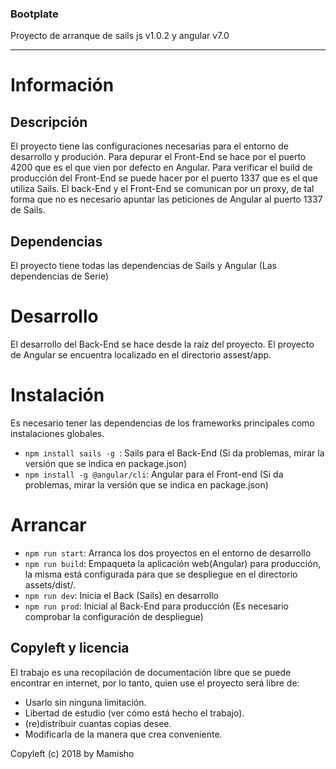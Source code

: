 ### Bootplate
Proyecto de arranque de sails js v1.0.2 y angular v7.0

---

# Información

## Descripción

El proyecto tiene las configuraciones necesarias para el entorno de desarrollo y produción. Para depurar el Front-End se hace por el puerto 4200 que es el que vien por defecto en Angular. Para verificar el build de producción del Front-End se puede hacer por el puerto 1337 que es el que utiliza Sails. El back-End y el Front-End se comunican por un proxy, de tal forma que no es necesario apuntar las peticiones de Angular al puerto 1337 de Sails.

## Dependencias

El proyecto tiene todas las dependencias de Sails y Angular  (Las dependencias de Serie)

# Desarrollo
El desarrollo del Back-End se hace desde la raíz del proyecto. El proyecto de Angular se encuentra localizado en el directorio assest/app.


# Instalación
Es necesario tener las dependencias de los frameworks principales como instalaciones globales.
* `npm install sails -g `: Sails para el Back-End (Si da problemas, mirar la versión que se indica en package.json)
* `npm install -g @angular/cli`: Angular para el Front-end (Si da problemas, mirar la versión que se indica en package.json)

# Arrancar
* `npm run start`: Arranca los dos proyectos en el entorno de desarrollo
* `npm run build`: Empaqueta la aplicación web(Angular) para producción, la misma está configurada para que se despliegue en el directorio assets/dist/.
* `npm run dev`: Inicia el Back (Sails) en desarrollo
* `npm run prod`: Inicial al Back-End para producción (Es necesario comprobar la configuración de despliegue)

## Copyleft y licencia

El trabajo es una recopilación de documentación libre que se puede encontrar en internet, por lo tanto, quien use el proyecto será libre de:

* Usarlo sin ninguna limitación.
* Libertad de estudio (ver cómo está hecho el trabajo).
* (re)distribuir cuantas copias desee.
* Modificarla de la manera que crea conveniente.

Copyleft (c) 2018 by Mamisho
